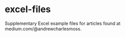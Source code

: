 # excel-files
Supplementary Excel example files for articles found at medium.com/@andrewcharlesmoss.
